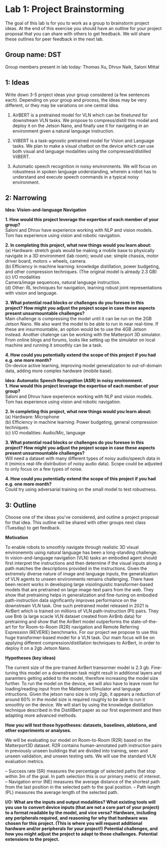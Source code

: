 Lab 1: Project Brainstorming
===
The goal of this lab is for you to work as a group to brainstorm project ideas. At the end of this exercise you should have an outline for your project proposal that you can share with others to get feedback. We will share these outlines for peer feedback in the next lab.

Group name: DST
---
Group members present in lab today: Thomas Xu, Dhruv Naik, Saloni Mittal

1: Ideas
----
Write down 3-5 project ideas your group considered (a few sentences each). Depending on your group and process, the ideas may be very different, or they may be variations on one central idea.
 1. AirBERT is a pretrained model for VLN which can be finetuned for downstream VLN tasks. We propose to compress/distill this model and deploy it on the Jetson Nano, and finally use it for navigating in an environment given a natural language instruction.

 2. VilBERT is a task-agnostic pretrained model for Vision and Language tasks. We plan to make a visual chatbot on the device which can use both visual and language modalities using the compressed/distilled VilBERT.
    
 3. Automatic speech recognition in noisy environments. We will focus on robustness in spoken language understanding, wherein a robot has to understand and execute speech commands in a typical noisy environment.


2: Narrowing
----

**Idea: Vision-and-language Navigation**  

**1. How would this project leverage the expertise of each member of your group?**  
Saloni and Dhruv have experience working with NLP and vision models. Tom has experience using vision and robotic navigation.  

**2. In completing this project, what new things would you learn about:**  
(a) Hardware: stretch goals would be making a mobile base to physically navigate in a 3D environment (lab room); would use: simple chassis, motor driver board, motors + wheels, camera.    
(b) Efficiency in machine learning: knowledge distillation, power budgeting, and other compression techniques. (The original model is already 2.3 GB)   
(c) I/O modalities  
Camera/image sequences, natural language instruction.  
(d) Other: RL techniques for navigation, learning robust joint representations with vision and language.

**3. What potential road blocks or challenges do you foresee in this project? How might you adjust the project scope in case these aspects present unsurmountable challenges?**  
Main challenge is compressing the model until it can be run on the 2GB Jetson Nano. We also want the model to be able to run in near real-time. If these are insurmountable, an option would be to use the 4GB Jetson instead. Another chalenge can be working with the Matterport 3D simulator. From online blogs and forums, looks like setting up the simulator on local machine and running it smoothly can be a task.

**4. How could you potentially extend the scope of this project if you had e.g. one more month?**  
On-device active learning, improving model generalization to out-of-domain data, adding more complex hardware (mobile base).  


  
  
**Idea: Automatic Speech Recognition (ASR) in noisy environment.**  
**1. How would this project leverage the expertise of each member of your group?**  
Saloni and Dhruv have experience working with NLP and vision models. Tom has experience using vision and robotic navigation.  

**2. In completing this project, what new things would you learn about:**  
(a) Hardware: Microphone   
(b) Efficiency in machine learning: Power budgeting, general compression techniques.   
(c) I/O modalities: Audio/Mic, language  

**3. What potential road blocks or challenges do you foresee in this project? How might you adjust the project scope in case these aspects present unsurmountable challenges?**  
Will need a dataset with many different types of noisy audio/speech data in it (mimics real-life distribution of noisy audio data). Scope could be adjusted to only focus on a few types of noise.

**4. How could you potentially extend the scope of this project if you had e.g. one more month?**  
Could try using adversarial training on the small model to test robustness.

3: Outline
----
Choose one of the ideas you've considered, and outline a project proposal for that idea. This outline will be shared with other groups next class (Tuesday) to get feedback.


**Motivation**

To enable robots to smoothly navigate through realistic 3D visual environemnts using natural language has been a long-standing challenge. In vision-and-language navigation (VLN) tasks an embodied agent should first interpret the instructions and then determine if the visual inputs along a path matches the descriptions provided in the instructions. Given the extremely diverse nature of image and language inputs, the generalization of VLN agents to unseen environments remains challenging. There have been recent works in developing large visiolinguistic transformer-based models that are pretrained on large image-text pairs from the web. They show that pretraining helps in generalization and fine-tuning on embodied path-instruction data significantly improves performance on the downstream VLN task. One such pretrained model released in 2021 is AirBert which is trained on millions of VLN path-instruction (PI) pairs. They use Bnb (a large scacle VLN dataset created from AirBnb data) for pretraining and show that the AirBert model outperforms the state-of-the-art for for Room-to-Room (R2R) navigation and Remote Referring Expression (REVERIE) benchmarks.
For our project we propose to use this huge transformer-based model for a VLN task. Our main focus will be on applying different compression/distillation techniques to AirBert, in order to deploy it on a 2gb Jetson Nano.

**Hypotheses (key ideas)**

The current size of the pre-trained AirBert transormer model is 2.3 gb. Fine-tuning this model on a downstream task might result in additional layers and paramters getting added to the model, therefore increasing the model size further. To run the model on the device, we will also have to leave room for loading/reading input from the Matterport Simulator and language intructions. Given the jetson nano size is only 2gb, it appears a reduction of around 60% in the model size is required roughly to be able to run it smoothly on the device. We will start by using the knowledge distillation technique described in the DistillBert paper as our first experiment and then adapting more advanced methods.

**How you will test those hypotheses: datasets, baselines, ablations, and other experiments or analyses.**

We will be evaluating our model on Room-to-Room (R2R) based on the Matterport3D dataset. R2R contains human-annotated path instruction pairs in previously unseen buildings that are divided into training, seen and unseen validation, and unseen testing sets. We will use the standard VLN evaluation metrics.

– Success rate (SR) measures the percentage of selected paths that stop
within 3m of the goal. In path selection this is our primary metric of interest.
– Navigation error (NE) measures the average distance of the shortest path
from the last position in the selected path to the goal position.
– Path length (PL) measures the average length of the selected path.

**I/O: What are the inputs and output modalities? What existing tools will you use to convert device inputs (that are not a core part of your project) to a format readable by the model, and vice versa?**
**Hardware, including any peripherals required, and reasoning for why that hardware was chosen for this project. (This is where you will request additional hardware and/or peripherals for your project!)**
**Potential challenges, and how you might adjust the project to adapt to those challenges.**
**Potential extensions to the project.**

